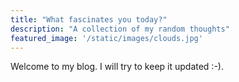 ```yaml
---
title: "What fascinates you today?"
description: "A collection of my random thoughts"
featured_image: '/static/images/clouds.jpg'
---
```

<!---
featured_image: '/images/clouds.jpg'
-->


Welcome to my blog. I will try to keep it updated :-).
